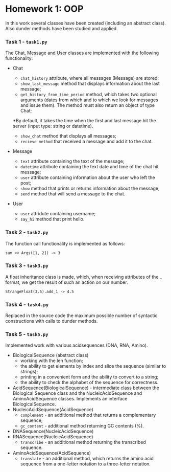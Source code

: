 # Homework 1: OOP

In this work several classes have been created (including an abstract class). Also dunder methods have been studied and applied.

### Task 1 - ```task1.py```

The Chat, Message and User classes are implemented with the following functionality:
* Chat
  - ```chat_history``` attribute, where all messages (Message) are stored;
  - ```show_last_message``` method that displays information about the last message;
  - ```get_history_from_time_period``` method, which takes two optional arguments (dates from which and to which we look for messages and issue them). The method must also return an object of type Chat; 
  
  *By default, it takes the time when the first and last message hit the server (input type: string or datetime).
  - ```show_chat``` method that displays all messages;
  - ```recieve method``` that received a message and add it to the chat.
* Message
  -  ```text``` attribute containing the text of the message;
  - ```datetime``` attribute containing the text date and time of the chat hit message;
  - ```user``` attribute containing information about the user who left the post;
  - ```show``` method that prints or returns information about the message;
  - ```send``` method that will send a message to the chat.
* User
  - ```user``` attridute containing username;
  - ```say_hi``` method that print hello.

### Task 2 - ```task2.py```

The function call functionality is implemented as follows:
```python3
sum << Args([1, 2]) -> 3
```

### Task 3 - ```task3.py```

A float inheritance class is made, which, when receiving attributes of the <action> _ <number> format, we get the result of such an action on our number.
```python3
StrangeFloat(3.5).add_1 -> 4.5
```

### Task 4 - ```task4.py```

Replaced in the source code the maximum possible number of syntactic constructions with calls to dunder methods.

### Task 5 - ```task5.py```

Implemented work with various acidsequences (DNA, RNA, Amino).

* BiologicalSequence (abstract class)
  - working with the len function;
  - the ability to get elements by index and slice the sequence (similar to strings);
  - printing in a convenient form and the ability to convert to a string;
  - the ability to check the alphabet of the sequence for correctness.
* AcidSequence(BiologicalSequence) - intermediate class between the Biological Sequence class and the NucleicAcidSequence and AminoAcidSequence classes. Implements an interface BiologicalSequence.
* NucleicAcidSequence(AcidSequence)
  - ```complement``` - an additional method that returns a complementary sequence;
  - ```gc_content``` - additional method returning GC contents (%).
* DNASequence(NucleicAcidSequence)
* RNASequence(NucleicAcidSequence)
  - ```transcribe``` - an additional method returning the transcribed sequence.
* AminoAcidSequence(AcidSequence)
  - ```translate``` - an additional method, which returns the amino acid sequence from a one-letter notation to a three-letter notation.
